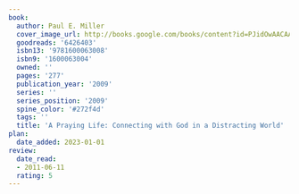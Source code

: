 ```yaml
---
book:
  author: Paul E. Miller
  cover_image_url: http://books.google.com/books/content?id=PJidOwAACAAJ&printsec=frontcover&img=1&zoom=1&source=gbs_api
  goodreads: '6426403'
  isbn13: '9781600063008'
  isbn9: '1600063004'
  owned: ''
  pages: '277'
  publication_year: '2009'
  series: ''
  series_position: '2009'
  spine_color: '#272f4d'
  tags: ''
  title: 'A Praying Life: Connecting with God in a Distracting World'
plan:
  date_added: 2023-01-01
review:
  date_read:
  - 2011-06-11
  rating: 5
---
```

